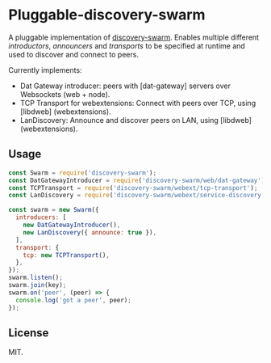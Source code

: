 # Pluggable-discovery-swarm

A pluggable implementation of [discovery-swarm](https://github.com/mafintosh/discovery-swarm).
Enables multiple different _introductors_, _announcers_ and _transports_ to be specified at runtime
and used to discover and connect to peers.

Currently implements:
 * Dat Gateway introducer: peers with [dat-gateway] servers over Websockets (web + node).
 * TCP Transport for webextensions: Connect with peers over TCP, using [libdweb] (webextensions).
 * LanDiscovery: Announce and discover peers on LAN, using [libdweb] (webextensions).

## Usage

```javascript
const Swarm = require('discovery-swarm');
const DatGatewayIntroducer = require('discovery-swarm/web/dat-gateway');
const TCPTransport = require('discovery-swarm/webext/tcp-transport');
const LanDiscovery = require('discovery-swarm/webext/service-discovery');

const swarm = new Swarm({
  introducers: [
    new DatGatewayIntroducer(),
    new LanDiscovery({ announce: true }),
  ],
  transport: {
    tcp: new TCPTransport(),
  },
});
swarm.listen();
swarm.join(key);
swarm.on('peer', (peer) => {
  console.log('got a peer', peer);
});
```

## License

MIT.
